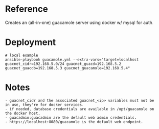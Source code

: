 # Reference
Creates an (all-in-one) guacamole server using docker w/ mysql for auth.

# Deployment
```
# local example
ansible-playbook guacamole.yml --extra-vars="target=localhost guacnet_cidr=192.168.5.0/24 guacnet_guacd=192.168.5.2 guacnet_guacdb=192.168.5.3 guacnet_guacamole=192.168.5.4"
```

# Notes
```
- guacnet_cidr and the associated guacnet_<ip> variables must not be in use, they're for docker services.
- if needed, database credentials are available in /opt/guacamole on the docker host.
- guacadmin:guacadmin are the default web admin credentials.
- https://localhost:8080/guacamole is the default web endpoint.
```
